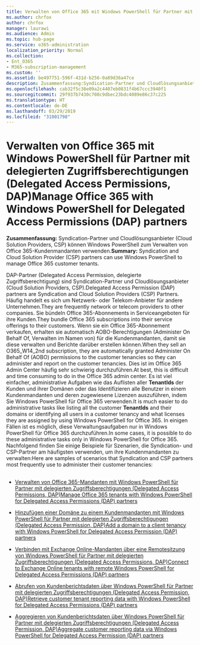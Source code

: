 ```yaml
---
title: Verwalten von Office 365 mit Windows PowerShell für Partner mit delegierten Zugriffsberechtigungen (Delegated Access Permissions, DAP)
ms.author: chrfox
author: chrfox
manager: laurawi
ms.audience: Admin
ms.topic: hub-page
ms.service: o365-administration
localization_priority: Normal
ms.collection:
- Ent_O365
- M365-subscription-management
ms.custom: ''
ms.assetid: be497751-596f-431d-b256-0a89d36a47ce
description: Zusammenfassung:Syndication-Partner und Cloudlösungsanbieter (Cloud Solution Providers, CSP) können Windows PowerShell zum Verwalten von Office 365-Kundenmandanten verwenden.
ms.openlocfilehash: cab32f5c38e09a2c4407eb0831f4b67ccc3940f1
ms.sourcegitcommit: 29f937b7430c708c9dbec23bdc4089e86c37c225
ms.translationtype: HT
ms.contentlocale: de-DE
ms.lasthandoff: 03/29/2019
ms.locfileid: "31001798"
---
```

# <a name="manage-office-365-with-windows-powershell-for-delegated-access-permissions-dap-partners"></a><span data-ttu-id="fba61-103">Verwalten von Office 365 mit Windows PowerShell für Partner mit delegierten Zugriffsberechtigungen (Delegated Access Permissions, DAP)</span><span class="sxs-lookup"><span data-stu-id="fba61-103">Manage Office 365 with Windows PowerShell for Delegated Access Permissions (DAP) partners</span></span>

 <span data-ttu-id="fba61-104">**Zusammenfassung:** Syndication-Partner und Cloudlösungsanbieter (Cloud Solution Providers, CSP) können Windows PowerShell zum Verwalten von Office 365-Kundenmandanten verwenden.</span><span class="sxs-lookup"><span data-stu-id="fba61-104">**Summary:** Syndication and Cloud Solution Provider (CSP) partners can use Windows PowerShell to manage Office 365 customer tenants.</span></span>
  
<span data-ttu-id="fba61-105">DAP-Partner (Delegated Access Permission, delegierte Zugriffsberechtigung) sind Syndication-Partner und Cloudlösungsanbieter (Cloud Solution Providers, CSP).</span><span class="sxs-lookup"><span data-stu-id="fba61-105">Delegated Access Permission (DAP) partners are Syndication and Cloud Solution Providers (CSP) Partners.</span></span> <span data-ttu-id="fba61-106">Häufig handelt es sich um Netzwerk- oder Telekom-Anbieter für andere Unternehmen.</span><span class="sxs-lookup"><span data-stu-id="fba61-106">They are frequently network or telecom providers to other companies.</span></span> <span data-ttu-id="fba61-107">Sie bündeln Office 365-Abonnements in Serviceangeboten für ihre Kunden.</span><span class="sxs-lookup"><span data-stu-id="fba61-107">They bundle Office 365 subscriptions into their service offerings to their customers.</span></span> <span data-ttu-id="fba61-108">Wenn sie ein Office 365-Abonnement verkaufen, erhalten sie automatisch AOBO-Berechtigungen (Administer On Behalf Of, Verwalten im Namen von) für die Kundenmandanten, damit sie diese verwalten und Berichte darüber erstellen können.</span><span class="sxs-lookup"><span data-stu-id="fba61-108">When they sell an O365_W14_2nd subscription, they are automatically granted Administer On Behalf Of (AOBO) permissions to the customer tenancies so they can administer and report on the customer tenancies.</span></span> <span data-ttu-id="fba61-109">Dies ist im Office 365 Admin Center häufig sehr schwierig durchzuführen.</span><span class="sxs-lookup"><span data-stu-id="fba61-109">At best, this is difficult and time consuming to do in the Office 365 admin center.</span></span> <span data-ttu-id="fba61-110">Es ist viel einfacher, administrative Aufgaben wie das Auflisten aller **TenantIds** der Kunden und ihrer Domänen oder das Identifizieren alle Benutzer in einem Kundenmandanten und deren zugewiesene Lizenzen auszuführen, indem Sie Windows PowerShell für Office 365 verwenden.</span><span class="sxs-lookup"><span data-stu-id="fba61-110">It is much easier to do administrative tasks like listing all the customer **TenantIds** and their domains or identifying all users in a customer tenancy and what licenses they are assigned by using Windows PowerShell for Office 365.</span></span> <span data-ttu-id="fba61-111">In einigen Fällen ist es möglich, diese Verwaltungsaufgaben nur in Windows PowerShell für Office 365 durchzuführen.</span><span class="sxs-lookup"><span data-stu-id="fba61-111">In some cases, it is possible to do these administrative tasks only in Windows PowerShell for Office 365.</span></span> <span data-ttu-id="fba61-112">Nachfolgend finden Sie einige Beispiele für Szenarien, die Syndication- und CSP-Partner am häufigsten verwenden, um ihre Kundenmandanten zu verwalten:</span><span class="sxs-lookup"><span data-stu-id="fba61-112">Here are samples of scenarios that Syndication and CSP partners most frequently use to administer their customer tenancies:</span></span>
  
## 

- [<span data-ttu-id="fba61-113">Verwalten von Office 365-Mandanten mit Windows PowerShell für Partner mit delegierten Zugriffsberechtigungen (Delegated Access Permissions, DAP)</span><span class="sxs-lookup"><span data-stu-id="fba61-113">Manage Office 365 tenants with Windows PowerShell for Delegated Access Permissions (DAP) partners</span></span>](manage-office-365-tenants-with-windows-powershell-for-delegated-access-permissio.md)
    
- [<span data-ttu-id="fba61-114">Hinzufügen einer Domäne zu einem Kundenmandanten mit Windows PowerShell für Partner mit delegierten Zugriffsberechtigungen (Delegated Access Permission, DAP)</span><span class="sxs-lookup"><span data-stu-id="fba61-114">Add a domain to a client tenancy with Windows PowerShell for Delegated Access Permission (DAP) partners</span></span>](add-a-domain-to-a-client-tenancy-with-windows-powershell-for-delegated-access-pe.md)
    
- [<span data-ttu-id="fba61-115">Verbinden mit Exchange Online-Mandanten über eine Remotesitzung von Windows PowerShell für Partner mit delegierten Zugriffsberechtigungen (Delegated Access Permissions, DAP)</span><span class="sxs-lookup"><span data-stu-id="fba61-115">Connect to Exchange Online tenants with remote Windows PowerShell for Delegated Access Permissions (DAP) partners</span></span>](connect-to-exchange-online-tenants-with-remote-windows-powershell-for-delegated.md)
    
- [<span data-ttu-id="fba61-116">Abrufen von Kundenberichtsdaten über Windows PowerShell für Partner mit delegierten Zugriffsberechtigungen (Delegated Access Permission, DAP)</span><span class="sxs-lookup"><span data-stu-id="fba61-116">Retrieve customer tenant reporting data with Windows PowerShell for Delegated Access Permissions (DAP) partners</span></span>](retrieve-customer-tenant-reporting-data-with-windows-powershell-for-delegated-ac.md)
    
- [<span data-ttu-id="fba61-117">Aggregieren von Kundenberichtsdaten über Windows PowerShell für Partner mit delegierten Zugriffsberechtigungen (Delegated Access Permission, DAP)</span><span class="sxs-lookup"><span data-stu-id="fba61-117">Aggregate customer reporting data via Windows PowerShell for Delegated Access Permission (DAP) partners</span></span>](aggregate-customer-reporting-data-via-windows-powershell-for-delegated-access-pe.md)
    

